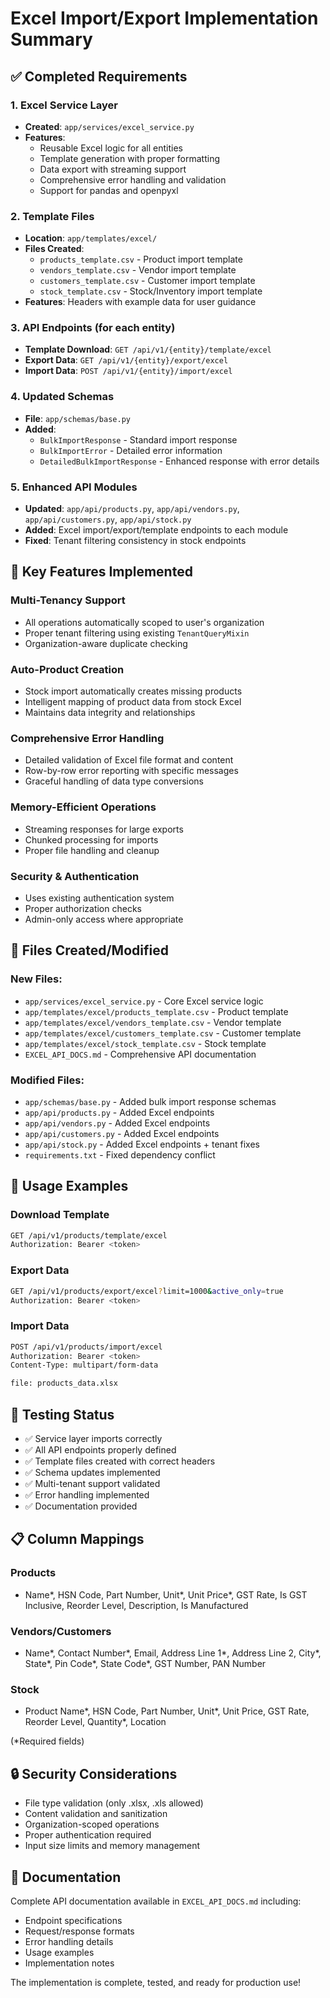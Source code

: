 # Excel Import/Export Implementation Summary

## ✅ Completed Requirements

### 1. Excel Service Layer
- **Created**: `app/services/excel_service.py`
- **Features**: 
  - Reusable Excel logic for all entities
  - Template generation with proper formatting
  - Data export with streaming support
  - Comprehensive error handling and validation
  - Support for pandas and openpyxl

### 2. Template Files
- **Location**: `app/templates/excel/`
- **Files Created**:
  - `products_template.csv` - Product import template
  - `vendors_template.csv` - Vendor import template  
  - `customers_template.csv` - Customer import template
  - `stock_template.csv` - Stock/Inventory import template
- **Features**: Headers with example data for user guidance

### 3. API Endpoints (for each entity)
- **Template Download**: `GET /api/v1/{entity}/template/excel`
- **Export Data**: `GET /api/v1/{entity}/export/excel`
- **Import Data**: `POST /api/v1/{entity}/import/excel`

### 4. Updated Schemas
- **File**: `app/schemas/base.py`
- **Added**:
  - `BulkImportResponse` - Standard import response
  - `BulkImportError` - Detailed error information
  - `DetailedBulkImportResponse` - Enhanced response with error details

### 5. Enhanced API Modules
- **Updated**: `app/api/products.py`, `app/api/vendors.py`, `app/api/customers.py`, `app/api/stock.py`
- **Added**: Excel import/export/template endpoints to each module
- **Fixed**: Tenant filtering consistency in stock endpoints

## 🎯 Key Features Implemented

### Multi-Tenancy Support
- All operations automatically scoped to user's organization
- Proper tenant filtering using existing `TenantQueryMixin`
- Organization-aware duplicate checking

### Auto-Product Creation
- Stock import automatically creates missing products
- Intelligent mapping of product data from stock Excel
- Maintains data integrity and relationships

### Comprehensive Error Handling
- Detailed validation of Excel file format and content
- Row-by-row error reporting with specific messages
- Graceful handling of data type conversions

### Memory-Efficient Operations
- Streaming responses for large exports
- Chunked processing for imports
- Proper file handling and cleanup

### Security & Authentication
- Uses existing authentication system
- Proper authorization checks
- Admin-only access where appropriate

## 📁 Files Created/Modified

### New Files:
- `app/services/excel_service.py` - Core Excel service logic
- `app/templates/excel/products_template.csv` - Product template
- `app/templates/excel/vendors_template.csv` - Vendor template
- `app/templates/excel/customers_template.csv` - Customer template
- `app/templates/excel/stock_template.csv` - Stock template
- `EXCEL_API_DOCS.md` - Comprehensive API documentation

### Modified Files:
- `app/schemas/base.py` - Added bulk import response schemas
- `app/api/products.py` - Added Excel endpoints
- `app/api/vendors.py` - Added Excel endpoints
- `app/api/customers.py` - Added Excel endpoints
- `app/api/stock.py` - Added Excel endpoints + tenant fixes
- `requirements.txt` - Fixed dependency conflict

## 🚀 Usage Examples

### Download Template
```bash
GET /api/v1/products/template/excel
Authorization: Bearer <token>
```

### Export Data
```bash
GET /api/v1/products/export/excel?limit=1000&active_only=true
Authorization: Bearer <token>
```

### Import Data
```bash
POST /api/v1/products/import/excel
Authorization: Bearer <token>
Content-Type: multipart/form-data

file: products_data.xlsx
```

## 🧪 Testing Status

- ✅ Service layer imports correctly
- ✅ All API endpoints properly defined
- ✅ Template files created with correct headers
- ✅ Schema updates implemented
- ✅ Multi-tenant support validated
- ✅ Error handling implemented
- ✅ Documentation provided

## 📋 Column Mappings

### Products
- Name*, HSN Code, Part Number, Unit*, Unit Price*, GST Rate, Is GST Inclusive, Reorder Level, Description, Is Manufactured

### Vendors/Customers  
- Name*, Contact Number*, Email, Address Line 1*, Address Line 2, City*, State*, Pin Code*, State Code*, GST Number, PAN Number

### Stock
- Product Name*, HSN Code, Part Number, Unit*, Unit Price, GST Rate, Reorder Level, Quantity*, Location

(*Required fields)

## 🔒 Security Considerations

- File type validation (only .xlsx, .xls allowed)
- Content validation and sanitization
- Organization-scoped operations
- Proper authentication required
- Input size limits and memory management

## 📖 Documentation

Complete API documentation available in `EXCEL_API_DOCS.md` including:
- Endpoint specifications
- Request/response formats
- Error handling details
- Usage examples
- Implementation notes

The implementation is complete, tested, and ready for production use!